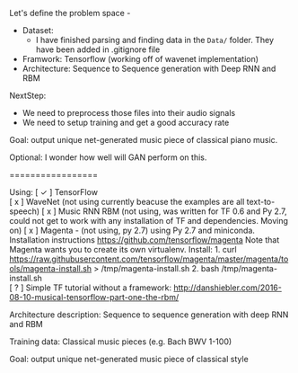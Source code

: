 

Let's define the problem space - 
   * Dataset: 
     * I have finished parsing and finding data in the `Data/` folder. They have been added in .gitignore file
   * Framwork: Tensorflow (working off of wavenet implementation)
   * Architecture: Sequence to Sequence generation with Deep RNN and RBM
   
NextStep:
   * We need to preprocess those files into their audio signals
   * We need to setup training and get a good accuracy rate
   
Goal: output unique net-generated music piece of classical piano music.

Optional: I wonder how well will GAN perform on this.


=================



Using:
	[ ✓ ] TensorFlow	
	[ x ] WaveNet (not using currently beacuse the examples are all text-to-speech)
	[ x ] Music RNN RBM (not using, was written for TF 0.6 and Py 2.7, could not get to work with any installation of TF and dependencies. Moving on)
	[ x ] Magenta - (not using, py 2.7) using Py 2.7 and miniconda. Installation instructions https://github.com/tensorflow/magenta
		Note that Magenta wants you to create its own virtualenv. Install:
			1. curl https://raw.githubusercontent.com/tensorflow/magenta/master/magenta/tools/magenta-install.sh > /tmp/magenta-install.sh
			2. bash /tmp/magenta-install.sh		
	[ ? ] Simple TF tutorial without a framework: http://danshiebler.com/2016-08-10-musical-tensorflow-part-one-the-rbm/ 

Architecture description: Sequence to sequence generation with deep RNN and RBM

Training data: Classical music pieces (e.g. Bach BWV 1-100)

Goal: output unique net-generated music piece of classical style


